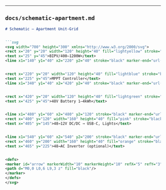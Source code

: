 

---


## `docs/schematic-apartment.md`
```markdown
# Schematic — Apartment Unit-Grid


```svg
<svg width="700" height="300" xmlns="http://www.w3.org/2000/svg">
<rect x="20" y="20" width="120" height="40" fill="lightyellow" stroke="black"/>
<text x="25" y="45">BIPV/400–1200W</text>
<line x1="140" y1="40" x2="220" y2="40" stroke="black" marker-end="url(#arrow)"/>


<rect x="220" y="20" width="120" height="40" fill="lightblue" stroke="black"/>
<text x="225" y="45">MPPT Controller</text>
<line x1="340" y1="40" x2="420" y2="40" stroke="black" marker-end="url(#arrow)"/>


<rect x="420" y="20" width="120" height="40" fill="lightgreen" stroke="black"/>
<text x="425" y="45">48V Battery 1–4kWh</text>


<line x1="480" y1="60" x2="480" y2="120" stroke="black" marker-end="url(#arrow)"/>
<rect x="400" y="120" width="160" height="40" fill="pink" stroke="black"/>
<text x="405" y="145">48→12V DC/DC → USB-C, Lights</text>


<line x1="540" y1="60" x2="540" y2="200" stroke="black" marker-end="url(#arrow)"/>
<rect x="460" y="200" width="160" height="40" fill="orange" stroke="black"/>
<text x="465" y="225">48→AC Inverter (optional)</text>


<defs>
<marker id="arrow" markerWidth="10" markerHeight="10" refX="5" refY="3" orient="auto">
<path d="M0,0 L0,6 L9,3 z" fill="black"/>
</marker>
</defs>
</svg>
